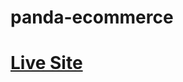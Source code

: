 ﻿# panda-ecommerce
<a href="https://ishrafil2233.github.io/panda-ecommerce/"><h1>Live Site</h1></a>
